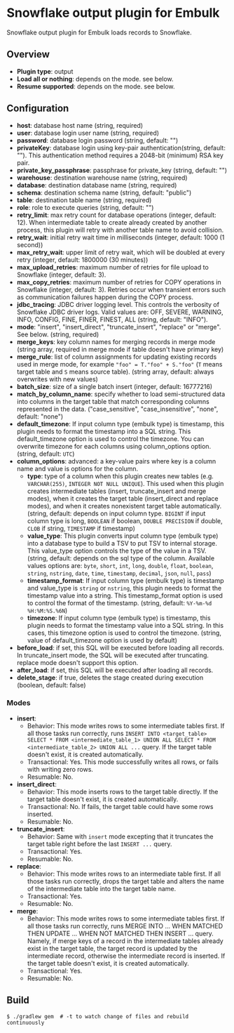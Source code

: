 # Snowflake output plugin for Embulk

Snowflake output plugin for Embulk loads records to Snowflake.

## Overview

* **Plugin type**: output
* **Load all or nothing**: depends on the mode. see below.
* **Resume supported**: depends on the mode. see below.

## Configuration

- **host**: database host name (string, required)
- **user**: database login user name (string, required)
- **password**: database login password (string, default: "")
- **privateKey**: database login using key-pair authentication(string, default: ""). This authentication method requires a 2048-bit (minimum) RSA key pair.
- **private_key_passphrase**: passphrase for private_key (string, default: "")
- **warehouse**: destination warehouse name (string, required)
- **database**: destination database name (string, required)
- **schema**: destination schema name (string, default: "public")
- **table**: destination table name (string, required)
- **role**: role to execute queries (string, default: "")
- **retry_limit**: max retry count for database operations (integer, default: 12). When intermediate table to create already created by another process, this plugin will retry with another table name to avoid collision.
- **retry_wait**: initial retry wait time in milliseconds (integer, default: 1000 (1 second))
- **max_retry_wait**: upper limit of retry wait, which will be doubled at every retry (integer, default: 1800000 (30 minutes))
- **max_upload_retries**: maximum number of retries for file upload to Snowflake (integer, default: 3).
- **max_copy_retries**: maximum number of retries for COPY operations in Snowflake (integer, default: 3). Retries occur when transient errors such as communication failures happen during the COPY process.
- **jdbc_tracing**: JDBC driver logging level. This controls the verbosity of Snowflake JDBC driver logs. Valid values are: OFF, SEVERE, WARNING, INFO, CONFIG, FINE, FINER, FINEST, ALL (string, default: "INFO").
- **mode**: "insert", "insert_direct", "truncate_insert", "replace" or "merge". See below. (string, required)
- **merge_keys**: key column names for merging records in merge mode (string array, required in merge mode if table doesn't have primary key)
- **merge_rule**: list of column assignments for updating existing records used in merge mode, for example `"foo" = T."foo" + S."foo"` (`T` means target table and `S` means source table). (string array, default: always overwrites with new values)
- **batch_size**: size of a single batch insert (integer, default: 16777216)
- **match_by_column_name**: specify whether to load semi-structured data into columns in the target table that match corresponding columns represented in the data. ("case_sensitive", "case_insensitive", "none", default: "none")
- **default_timezone**: If input column type (embulk type) is timestamp, this plugin needs to format the timestamp into a SQL string. This default_timezone option is used to control the timezone. You can overwrite timezone for each columns using column_options option. (string, default: `UTC`)
- **column_options**: advanced: a key-value pairs where key is a column name and value is options for the column.
  - **type**: type of a column when this plugin creates new tables (e.g. `VARCHAR(255)`, `INTEGER NOT NULL UNIQUE`). This used when this plugin creates intermediate tables (insert, truncate_insert and merge modes), when it creates the target table (insert_direct and replace modes), and when it creates nonexistent target table automatically. (string, default: depends on input column type. `BIGINT` if input column type is long, `BOOLEAN` if boolean, `DOUBLE PRECISION` if double, `CLOB` if string, `TIMESTAMP` if timestamp)
  - **value_type**: This plugin converts input column type (embulk type) into a database type to build a TSV to put TSV to internal storage. This value_type option controls the type of the value in a TSV. (string, default: depends on the sql type of the column. Available values options are: `byte`, `short`, `int`, `long`, `double`, `float`, `boolean`, `string`, `nstring`, `date`, `time`, `timestamp`, `decimal`, `json`, `null`, `pass`)
  - **timestamp_format**: If input column type (embulk type) is timestamp and value_type is `string` or `nstring`, this plugin needs to format the timestamp value into a string. This timestamp_format option is used to control the format of the timestamp. (string, default: `%Y-%m-%d %H:%M:%S.%6N`)
  - **timezone**: If input column type (embulk type) is timestamp, this plugin needs to format the timestamp value into a SQL string. In this cases, this timezone option is used to control the timezone. (string, value of default_timezone option is used by default)
- **before_load**: if set, this SQL will be executed before loading all records. In truncate_insert mode, the SQL will be executed after truncating. replace mode doesn't support this option.
- **after_load**: if set, this SQL will be executed after loading all records.
- **delete_stage**: if true, deletes the stage created during execution (boolean, default: false)

### Modes

* **insert**:
  * Behavior: This mode writes rows to some intermediate tables first. If all those tasks run correctly, runs `INSERT INTO <target_table> SELECT * FROM <intermediate_table_1> UNION ALL SELECT * FROM <intermediate_table_2> UNION ALL ...` query. If the target table doesn't exist, it is created automatically.
  * Transactional: Yes. This mode successfully writes all rows, or fails with writing zero rows.
  * Resumable: No.
* **insert_direct**:
  * Behavior: This mode inserts rows to the target table directly. If the target table doesn't exist, it is created automatically.
  * Transactional: No. If fails, the target table could have some rows inserted.
  * Resumable: No.
* **truncate_insert**:
  * Behavior: Same with `insert` mode excepting that it truncates the target table right before the last `INSERT ...` query.
  * Transactional: Yes.
  * Resumable: No.
* **replace**:
  * Behavior: This mode writes rows to an intermediate table first. If all those tasks run correctly, drops the target table and alters the name of the intermediate table into the target table name.
  * Transactional: Yes.
  * Resumable: No.
* **merge**:
  * Behavior: This mode writes rows to some intermediate tables first. If all those tasks run correctly, runs MERGE INTO ... WHEN MATCHED THEN UPDATE ...  WHEN NOT MATCHED THEN INSERT ... query. Namely, if merge keys of a record in the intermediate tables already exist in the target table, the target record is updated by the intermediate record, otherwise the intermediate record is inserted. If the target table doesn't exist, it is created automatically.
  * Transactional: Yes.
  * Resumable: No.

## Build

```
$ ./gradlew gem  # -t to watch change of files and rebuild continuously
```
